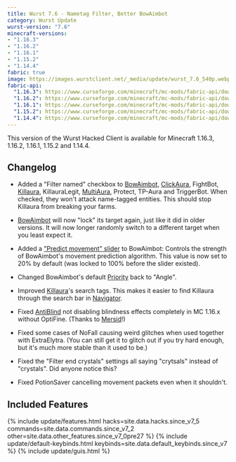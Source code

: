 ```yaml
---
title: Wurst 7.6 - Nametag Filter, Better BowAimbot
category: Wurst Update
wurst-version: "7.6"
minecraft-versions:
- "1.16.3"
- "1.16.2"
- "1.16.1"
- "1.15.2"
- "1.14.4"
fabric: true
image: https://images.wurstclient.net/_media/update/wurst_7.6_540p.webp
fabric-api:
  "1.16.3": https://www.curseforge.com/minecraft/mc-mods/fabric-api/download/3072712
  "1.16.2": https://www.curseforge.com/minecraft/mc-mods/fabric-api/download/3049174
  "1.16.1": https://www.curseforge.com/minecraft/mc-mods/fabric-api/download/3049057
  "1.15.2": https://www.curseforge.com/minecraft/mc-mods/fabric-api/download/3072698
  "1.14.4": https://www.curseforge.com/minecraft/mc-mods/fabric-api/download/3072695
---
```

This version of the Wurst Hacked Client is available for Minecraft 1.16.3, 1.16.2, 1.16.1, 1.15.2 and 1.14.4.

## Changelog

- Added a "Filter named" checkbox to [BowAimbot](https://wurst.wiki/bowaimbot), [ClickAura](https://wurst.wiki/clickaura), FightBot, [Killaura](https://wurst.wiki/killaura), KillauraLegit, [MultiAura](https://wurst.wiki/multiaura), Protect, TP-Aura and TriggerBot. When checked, they won't attack name-tagged entities. This should stop Killaura from breaking your farms.

- [BowAimbot](https://wurst.wiki/bowaimbot) will now "lock" its target again, just like it did in older versions. It will now longer randomly switch to a different target when you least expect it.

- Added a ["Predict movement" slider](https://wurst.wiki/bowaimbot#predict_movement) to BowAimbot: Controls the strength of BowAimbot's movement prediction algorithm. This value is now set to 20% by default (was locked to 100% before the slider existed).

- Changed BowAimbot's default [Priority](https://wurst.wiki/bowaimbot#priority) back to "Angle".

- Improved [Killaura](https://wurst.wiki/killaura)'s search tags. This makes it easier to find Killaura through the search bar in [Navigator](https://wurst.wiki/navigator).

- Fixed [AntiBlind](https://wurst.wiki/antiblind) not disabling blindness effects completely in MC 1.16.x without OptiFine. (Thanks to <a href="https://github.com/Mersid" target="_blank" rel="nofollow">Mersid</a>!)

- Fixed some cases of NoFall causing weird glitches when used together with ExtraElytra. (You can still get it to glitch out if you try hard enough, but it's much more stable than it used to be.)

- Fixed the "Filter end crystals" settings all saying "crytsals" instead of "crystals". Did anyone notice this?

- Fixed PotionSaver cancelling movement packets even when it shouldn't.

## Included Features

{% include update/features.html hacks=site.data.hacks.since_v7_5 commands=site.data.commands.since_v7_2 other=site.data.other_features.since_v7_0pre27 %}
{% include update/default-keybinds.html keybinds=site.data.default_keybinds.since_v7 %}
{% include update/guis.html %}
